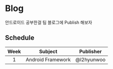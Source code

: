 # Blog

안드로이드 공부한걸 팀 블로그에 Publish 해보자

## Schedule

|Week|Subject|Publisher|
|:------:|:------:|:------:|
|1|Android Framework|@l2hyunwoo|

